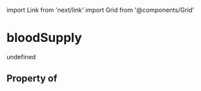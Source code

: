 import Link from 'next/link'
import Grid from '@components/Grid'

# bloodSupply

undefined

## Property of



